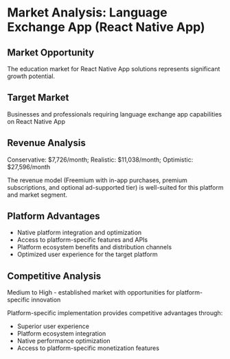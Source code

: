 # Market Analysis: Language Exchange App (React Native App)

## Market Opportunity
The education market for React Native App solutions represents significant growth potential.

## Target Market
Businesses and professionals requiring language exchange app capabilities on React Native App

## Revenue Analysis
Conservative: $7,726/month; Realistic: $11,038/month; Optimistic: $27,596/month

The revenue model (Freemium with in-app purchases, premium subscriptions, and optional ad-supported tier) is well-suited for this platform and market segment.

## Platform Advantages
- Native platform integration and optimization
- Access to platform-specific features and APIs
- Platform ecosystem benefits and distribution channels
- Optimized user experience for the target platform

## Competitive Analysis
Medium to High - established market with opportunities for platform-specific innovation

Platform-specific implementation provides competitive advantages through:
- Superior user experience
- Platform ecosystem integration
- Native performance optimization
- Access to platform-specific monetization features
